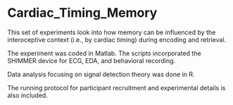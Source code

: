# Cardiac_Timing_Memory

This set of experiments look into how memory can be influenced by the interoceptive context (i.e., by cardiac timing) during encoding and retrieval.

The experiment was coded in Matlab. The scripts incorporated the SHIMMER device for ECG, EDA, and behavioral recording.

Data analysis focusing on signal detection theory was done in R. 

The running protocol for participant recruitment and experimental details is also included. 
